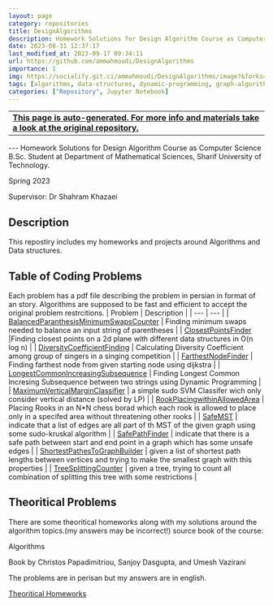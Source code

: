 ```yaml
---
layout: page
category: repositories
title: DesignAlgorithms
description: Homework Solutions for Design Algorithm Course as Computer Science B.Sc. Student at Department of Mathematical Sciences, Sharif University of Technology
date: 2023-08-31 12:37:17 
last_modified_at: 2023-09-17 09:34:11 
url: https://github.com/ammahmoudi/DesignAlgorithms
importance: 1
img: https://socialify.git.ci/ammahmoudi/DesignAlgorithms/image?&forks=1&issues=1&language=1&name=1&owner=1&stargazers=1&theme=Light
tags: [algorithms, data-structures, dynamic-programming, graph-algorithms, greedy-algorithms, linear-programming, recursive-backtracking-algorithm]
categories: ["Repository", Jupyter Notebook]
---
```

<div id="open-in-github" > <table class="table-cv list-group-table"> <tbody> <tr>    <td class="list-group-name"><b>   <a href="https://github.com/ammahmoudi/DesignAlgorithms" rel="external nofollow noopener" target="_blank"><i class="fa-brands fa-github"></i> This page is auto-generated. For more info and materials take a look at the original repository.</a> </b></td></tr> </tbody> </table></div>
---
Homework Solutions for Design Algorithm Course as Computer Science B.Sc. Student at Department of Mathematical Sciences, Sharif University of Technology.

Spring 2023

Supervisor: Dr Shahram Khazaei


## Description
This repostiry includes my homeworks and projects around Algorithms and Data structures.

## Table of Coding Problems
Each problem has a pdf file describing the problem in persian in format of an story.
Algorithms are supposed to be fast and efficient to accept the original problem restrcitions.
| Problem | Description |
| --- | --- |
| [BalancedParanthesisMinimumSwapsCounter](./BalancedParanthesisMinimumSwapsCounter) | Finding minimum swaps needed to balance an input string of parentheses |
| [ClosestPointsFinder](./ClosestPointsFinder) |Finding closest points on a 2d plane with different data structures in O(n log n) |
| [DiversityCoefficientFinding](./DiversityCoefficientFinding) | Calculating Diversity Coefficient among group of singers in a singing competition |
| [FarthestNodeFinder](./FarthestNodeFinder) | Finding farthest node from given starting node using dijkstra |
| [LongestCommonIncreasingSubsequence](./LongestCommonIncreasingSubsequence) | Finding Longest Common Incresing Subsequence between two strings using Dynamic Programming |
| [MaximumVerticalMarginClassifier](./MaximumVerticalMarginClassifier) | a simple sudo SVM Classifer wich only consider vertical distance (solved by LP) |
| [RookPlacingwithinAllowedArea](./RookPlacingwithinAllowedArea) | Placing Rooks in an N*N chess borad which each rook is allowed to place only in a specifed area without threatening other rooks |
| [SafeMST](./SafeMST) | indicate that a list of edges are all part of th MST of the given graph using some sudo-kruskal algorithm |
| [SafePathFinder](./SafePathFinder) | indicate that there is a safe path between start and end point in a graph which has some unsafe edges |
| [ShortestPathesToGraphBuilder](./ShortestPathesToGraphBuilder) | given a list of shortest path lengths between vertices and trying to make the smallest graph with this properties  |
| [TreeSplittingCounter](./TreeSplittingCounter) | given a tree, trying to count all combination of splitting this tree with some restrictions  |
## Theoritical Problems
There are some theoritical homeworks along with my solutions around the algorithm topics.(my answers may be incorrect!)
source book of the course:


Algorithms

Book by Christos Papadimitriou, Sanjoy Dasgupta, and Umesh Vazirani

The problems are in perisan but my answers are in english.

[Theoritical Homeworks]('./TheorticalHomeworks')

